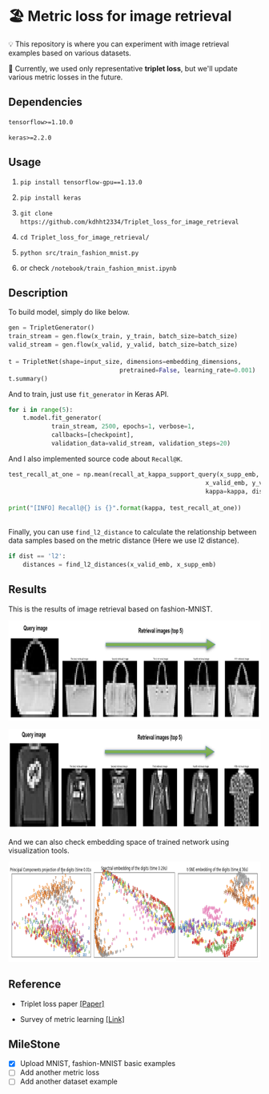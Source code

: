 # 🏖 Metric loss for image retrieval


💡 This repository is where you can experiment with image retrieval examples based on various datasets.


🔑 Currently, we used only representative __triplet loss__, but we'll update various metric losses in the future.


## Dependencies

`tensorflow>=1.10.0`

`keras>=2.2.0`

## Usage

1. `pip install tensorflow-gpu==1.13.0`

2. `pip install keras`

3. `git clone https://github.com/kdhht2334/Triplet_loss_for_image_retrieval`

4. `cd Triplet_loss_for_image_retrieval/`

5. `python src/train_fashion_mnist.py`

6. or check `/notebook/train_fashion_mnist.ipynb`

## Description

To build model, simply do like below.

```python
gen = TripletGenerator()
train_stream = gen.flow(x_train, y_train, batch_size=batch_size)
valid_stream = gen.flow(x_valid, y_valid, batch_size=batch_size)

t = TripletNet(shape=input_size, dimensions=embedding_dimensions,
                               pretrained=False, learning_rate=0.001)
t.summary()
```

And to train, just use `fit_generator` in Keras API.
```python
for i in range(5):
    t.model.fit_generator(
            train_stream, 2500, epochs=1, verbose=1,
            callbacks=[checkpoint],
            validation_data=valid_stream, validation_steps=20)
```

And I also implemented source code about `Recall@K`.
```python
test_recall_at_one = np.mean(recall_at_kappa_support_query(x_supp_emb, y_supp, 
                                                       x_valid_emb, y_valid, 
                                                       kappa=kappa, dist=dist))

print("[INFO] Recall@{} is {}".format(kappa, test_recall_at_one))
                                                      
```
                                                     

Finally, you can use `find_l2_distance` to calculate the relationship between data samples based on the metric distance (Here we use l2 distance).

```python
if dist == 'l2':
    distances = find_l2_distances(x_valid_emb, x_supp_emb)
```


## Results

This is the results of image retrieval based on fashion-MNIST.

<p align="center">
  <img width="820" height="200" src="/pic/retrieval_result_1.png">
</p>

<p align="center">
  <img width="820" height="200" src="/pic/retrieval_result_2.png">
</p>

And we can also check embedding space of trained network using visualization tools.

<p align="center">
  <img width="820" height="200" src="/pic/visualization_of_embedding_space.png">
</p>


## Reference

- Triplet loss paper [[Paper]](https://arxiv.org/abs/1503.03832)

- Survey of metric learning [[Link]](https://github.com/kdhht2334/Survey_of_Deep_Metric_Learning)


## MileStone

- [x] Upload MNIST, fashion-MNIST basic examples
- [ ] Add another metric loss
- [ ] Add another dataset example